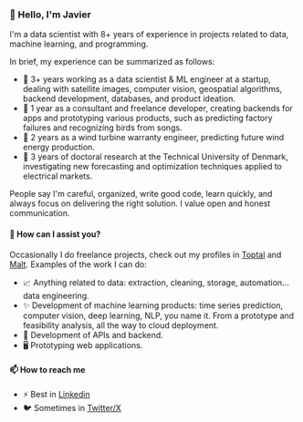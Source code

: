 ### 👋 Hello, I'm Javier

I'm a data scientist with 8+ years of experience in projects related to data, machine learning, and programming.

In brief, my experience can be summarized as follows:

- 🌱 3+ years working as a data scientist & ML engineer at a startup, dealing with satellite images, computer vision, geospatial algorithms, backend development, databases, and product ideation.
- 📶 1 year as a consultant and freelance developer, creating backends for apps and prototyping various products, such as predicting factory failures and recognizing birds from songs.
- 💨 2 years as a wind turbine warranty engineer, predicting future  wind energy production.
- 🔬 3 years of doctoral research at the Technical University of Denmark, investigating new forecasting and optimization techniques applied to electrical markets.

People say I'm careful, organized, write good code, learn quickly, and always focus on delivering the right solution. I value open and honest communication.

#### 💬 How can I assist you?

Occasionally I do freelance projects, check out my profiles in [Toptal](https://www.toptal.com/resume/javier-saez-gallego) and [Malt](https://www.malt.es/profile/javiersaez1?overview). Examples of the work I can do:

- 📈 Anything related to data: extraction, cleaning, storage, automation... data engineering.
- ✨ Development of machine learning products: time series prediction, computer vision, deep learning, NLP, you name it. From a prototype and feasibility analysis, all the way to cloud deployment.
- 🦿 Development of APIs and backend.
- 🖥️ Prototyping web applications.

#### 📫 How to reach me

- ⚡ Best in [Linkedin](https://www.linkedin.com/in/javier-saez-gallego/)
- 🐦 Sometimes in [Twitter/X](https://twitter.com/jsaezga)
